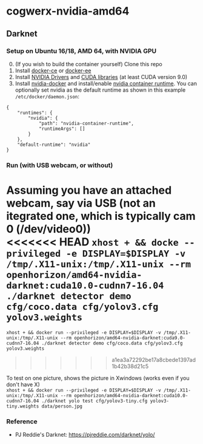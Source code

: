 # cogwerx-nvidia-amd64

## Darknet

### Setup on Ubuntu 16/18, AMD 64, with NVIDIA GPU
0. (If you wish to build the container yourself) Clone this repo
1. Install [docker-ce](https://docs.docker.com/install/linux/docker-ce/ubuntu/) or [docker-ee](https://docs.docker.com/install/linux/docker-ee/ubuntu/)
2. Install [NVIDIA Drivers](https://docs.nvidia.com/cuda/cuda-installation-guide-linux/index.html#ubuntu-installation) and [CUDA libraries](https://developer.nvidia.com/cuda-downloads?target_os=Linux&target_arch=x86_64&target_distro=Ubuntu) (at least CUDA version 9.0)
3. Install [nvidia-docker](https://github.com/NVIDIA/nvidia-docker) and install/enable [nvidia container runtime](https://github.com/nvidia/nvidia-container-runtime#installation).  You can optionally set nvidia as the default runtime as shown in this example `/etc/docker/daemon.json`:
```
{
    "runtimes": {
        "nvidia": {
            "path": "nvidia-container-runtime",
            "runtimeArgs": []
        }
    },
    "default-runtime": "nvidia"
}
```
### Run (with USB webcam, or without)
Assuming you have an attached webcam, say via USB (not an itegrated one, which is typically cam 0 (/dev/video0))    
<<<<<<< HEAD
`xhost + && docke --privileged -e DISPLAY=$DISPLAY -v /tmp/.X11-unix:/tmp/.X11-unix --rm openhorizon/amd64-nvidia-darknet:cuda10.0-cudnn7-16.04 ./darknet detector demo cfg/coco.data cfg/yolov3.cfg yolov3.weights`    
=======
`xhost + && docker run --privileged -e DISPLAY=$DISPLAY -v /tmp/.X11-unix:/tmp/.X11-unix --rm openhorizon/amd64-nvidia-darknet:cuda9.0-cudnn7-16.04 ./darknet detector demo cfg/coco.data cfg/yolov3.cfg yolov3.weights`    
>>>>>>> a1ea3a72292be17a8cbede1397ad1b42b38d21c5

To test on one picture, shows the picture in Xwindows (works even if you don't have X)    
`xhost + && docker run --privileged -e DISPLAY=$DISPLAY -v /tmp/.X11-unix:/tmp/.X11-unix --rm openhorizon/amd64-nvidia-darknet:cuda10.0-cudnn7-16.04 ./darknet yolo test cfg/yolov3-tiny.cfg yolov3-tiny.weights data/person.jpg`   


### Reference
- PJ Reddie's Darknet: https://pjreddie.com/darknet/yolo/

